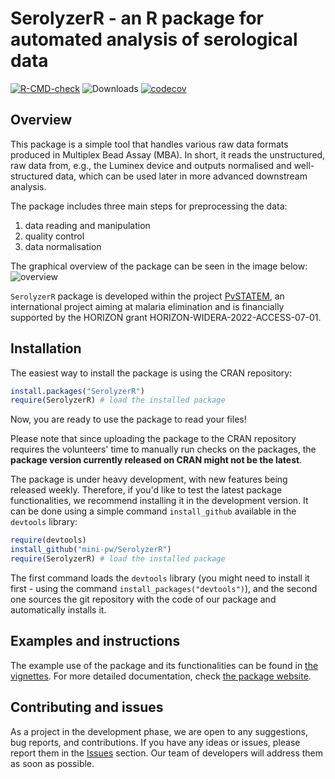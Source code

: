 # SerolyzerR - an R package for automated analysis of serological data

<!-- badges: start -->
[![R-CMD-check](https://github.com/mini-pw/SerolyzerR/actions/workflows/R-CMD-check.yaml/badge.svg)](https://github.com/mini-pw/SerolyzerR/actions/workflows/R-CMD-check.yaml)
![Downloads](https://cranlogs.r-pkg.org/badges/SerolyzerR)
[![codecov](https://codecov.io/gh/mini-pw/SerolyzerR/graph/badge.svg?token=11EVHXMHDO)](https://app.codecov.io/gh/mini-pw/SerolyzerR)
<!-- badges: end -->


## Overview
This package is a simple tool that handles various raw data formats produced in Multiplex Bead Assay (MBA). In short, it reads the unstructured, raw data from, e.g., the Luminex device and outputs normalised and well-structured data, which can be used later in more advanced downstream analysis.

The package includes three main steps for preprocessing the data:

1.  data reading and manipulation
2.  quality control
3.  data normalisation


The graphical overview of the package can be seen in the image below:
![overview](https://github.com/mini-pw/SerolyzeR/blob/feature-reaname-package/inst/img/overview.png)


`SerolyzerR` package is developed within the project [PvSTATEM](https://www.pvstatem.eu/), an international project aiming at malaria elimination and is financially supported by the HORIZON grant HORIZON-WIDERA-2022-ACCESS-07-01.


## Installation

The easiest way to install the package is using the CRAN repository:
``` r
install.packages("SerolyzerR")
require(SerolyzerR) # load the installed package
```
Now, you are ready to use the package to read your files!

Please note that since uploading the package to the CRAN repository requires the volunteers' time to manually run checks on the packages, the **package version currently released on CRAN might not be the latest**.

The package is under heavy development, with new features being released weekly. Therefore, if you'd like to test the latest package functionalities, we recommend installing it in the development version. It can be done using a simple command `install_github` available in the `devtools` library:

``` r
require(devtools)
install_github("mini-pw/SerolyzerR")
require(SerolyzerR) # load the installed package
```

The first command loads the `devtools` library (you might need to install it first - using the command `install_packages("devtools")`), and the second one sources the git repository with the code of our package and automatically installs it.

## Examples and instructions

The example use of the package and its functionalities can be found in [the vignettes](https://mini-pw.github.io/SerolyzerR/articles/example_script.html).
For more detailed documentation, check [the package website](https://mini-pw.github.io/SerolyzerR/).


## Contributing and issues

As a project in the development phase, we are open to any suggestions, bug reports, and contributions. If you have any ideas or issues, please report them in the [Issues](https://github.com/mini-pw/SerolyzerR/issues) section. Our team of developers will address them as soon as possible.
